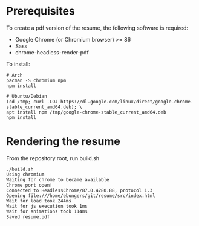 # Prerequisites

To create a pdf version of the resume, the following software is required:

- Google Chrome (or Chromium browser) >= 86
- Sass
- chrome-headless-render-pdf

To install:

```
# Arch
pacman -S chromium npm
npm install

# Ubuntu/Debian
(cd /tmp; curl -LOJ https://dl.google.com/linux/direct/google-chrome-stable_current_amd64.deb); \
apt install npm /tmp/google-chrome-stable_current_amd64.deb
npm install
```

# Rendering the resume

From the repository root, run build.sh

```
./build.sh
Using chromium
Waiting for chrome to became available
Chrome port open!
Connected to HeadlessChrome/87.0.4280.88, protocol 1.3
Opening file:///home/ebongers/git/resume/src/index.html
Wait for load took 244ms
Wait for js execution took 1ms
Wait for animations took 114ms
Saved resume.pdf
```
